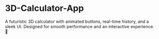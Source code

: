 # 3D-Calculator-App
A futuristic 3D calculator with animated buttons, real-time history, and a sleek UI. Designed for smooth performance and an interactive experience. 🚀
